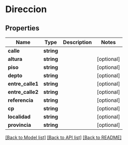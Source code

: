 # Direccion

## Properties
Name | Type | Description | Notes
------------ | ------------- | ------------- | -------------
**calle** | **string** |  | 
**altura** | **string** |  | [optional] 
**piso** | **string** |  | [optional] 
**depto** | **string** |  | [optional] 
**entre_calle1** | **string** |  | [optional] 
**entre_calle2** | **string** |  | [optional] 
**referencia** | **string** |  | [optional] 
**cp** | **string** |  | [optional] 
**localidad** | **string** |  | [optional] 
**provincia** | **string** |  | [optional] 

[[Back to Model list]](../README.md#documentation-for-models) [[Back to API list]](../README.md#documentation-for-api-endpoints) [[Back to README]](../README.md)


